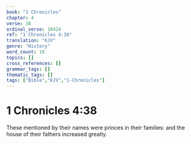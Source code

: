 ```yaml
---
book: "1 Chronicles"
chapter: 4
verse: 38
ordinal_verse: 10424
ref: "1 Chronicles 4:38"
translation: "KJV"
genre: "History"
word_count: 18
topics: []
cross_references: []
grammar_tags: []
thematic_tags: []
tags: ["Bible","KJV","1-Chronicles"]
---
```


# 1 Chronicles 4:38

These mentioned by their names were princes in their families: and the house of their fathers increased greatly.

